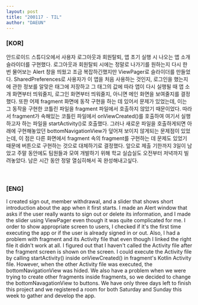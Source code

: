 ```yaml
---
layout: post
title: "200117 - TIL"
author: "DAEUN"
---
```


### [KOR]
안드로이드 스튜디오에서 사용자 로그아웃과 회원탈퇴, 앱 초기 실행 시 나오는 앱 소개 슬라이더를 구현했다. 로그아웃과 회원탈퇴 시에는 정말로 나가기를 원하는지 다시 한 번 물어보는 Alert 창을 띄웠고 조금 복잡하긴했지만 ViewPager로 슬라이더를 만들었다. SharedPreferences로 사용자가 이 앱을 처음 사용하는 것인지, 로그인을 했는지에 관한 정보를 알맞은 태그에 저장하고 그 태그의 값에 따라 앱이 다시 실행될 때 앱 소개 화면부터 띄워줄지, 로그인 화면부터 띄워줄지, 아니면 메인 화면을 보여줄지를 결정했다. 또한 어제 fragment 화면에 동작 구현을 하는 데 있어서 문제가 있었는데, 이는 그 동작을 구현한 코틀린 파일을 fragment 파일에서 호출하지 않았기 때문이었다. 따라서 fragment가 속해있는 코틀린 파일에서 onViewCreated()를 호출하여 여기서 실행하고자 하는 파일을 startActivity()로 호출했다. 그러나 새로운 파일을 호출하게되면 아래에 구현해놓았던 bottomNavigationView가 덮어져 보이지 않게되는 문제점이 있었는데, 이 점은 다른 화면에서 fragment 속의 fragment를 구현하는 데 문제도 있었기 때문에 버튼으로 구현하는 것으로 대체하기로 결정했다. 앞으로 제출 기한까지 3일이 남았고 주말 동안에도 팀원들과 모여 개발하기 위해 학교 실습실도 오전부터 저녁까지 빌려놓았다. 남은 시간 동안 정말 열심히해서 꼭 완성해내고싶다.
<br><br><br>
### [ENG]
I created sign out, member withdrawal, and a slider that shows short introduction about the app when it first starts. I made an Alert window that asks if the user really wants to sign out or delete its information, and I made the slider using ViewPager even though it was quite complicated for me. I order to show appropriate screen to users, I checked if it's the first time executing the app or if the user is already signed in or out. Also, I had a problem with fragment and its Activity file that even though I linked the right file it didn't work at all. I figured out that I haven't called the Activity file after the fragment screen is shown on the screen. I could execute the Activity file by calling startActivity() inside onViewCreated() in fragment's Kotlin Activity file. However, when the other Activity file was executed, the bottomNavigationView was hided. We also have a problem when we were trying to create other fragments inside fragments, so we decided to change the bottomNavagationView to buttons. We have only three days left to finish this project and we registered a room for both Saturday and Sunday this week to gather and develop the app.